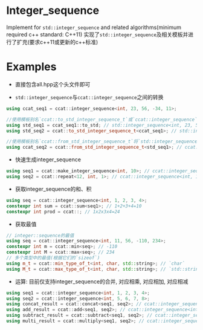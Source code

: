 # Integer_sequence
Implement for `std::integer_sequence` and related algorithms(minimum required c++ standard: C++11)
实现了`std::integer_sequence`及相关模板并进行了扩充(要求c++11或更新的c++标准)
# Examples
* 直接包含all.hpp这个头文件即可
 
* `std::integer_sequence`与`ccat::integer_sequence`之间的转换
```c++
using ccat_seq1 = ccat::integer_sequence<int, 23, 56, -34, 11>;

//使用模板别名`ccat::to_std_integer_sequence_t`或`ccat::integer_sequence`的别名成员`to_std`将`ccat::integer_sequence`转换成`std::integer_sequence`
using std_seq1 = ccat_seq1::to_std; // std::integer_sequence<int, 23, 56, -34, 11>
using std_seq2 = ccat::to_std_integer_sequence_t<ccat_seq1>; // std::integer_sequence<int, 23, 56, -34, 11>

//使用模板别名`ccat::from_std_integer_sequence_t`将`std::integer_sequence`转换成`ccat::integer_sequence`
using ccat_seq2 = ccat::from_std_integer_sequence_t<std_seq1>; // ccat::integer_sequence<int, 23, 56, -34, 11>
```
* 快速生成integer_sequence
```c++
using seq1 = ccat::make_integer_sequence<int, 10>; // ccat::integer_sequence<int, 0, 1, 2, 3, 4, 5, 6, 7, 8, 9> 
using seq2 = ccat::repeat<12, int, 1>; // ccat::integer_sequence<int, 1, 1, 1, 1, 1, 1, 1, 1, 1, 1, 1, 1>
```
* 获取integer_sequence的和、积
```c++
using seq = ccat::integer_sequence<int, 1, 2, 3, 4>;
constexpr int sum = ccat::sum<seq1>; // 1+2+3+4=10
constexpr int prod = ccat::; // 1x2x3x4=24
```
* 获取最值
```c++
// integer::sequence的最值
using seq = ccat::integer_sequence<int, 11, 56, -110, 234>;
constexpr int m = ccat::min<seq>; // -110
constexpr int M = ccat::max<seq>; // 234
// 多个类型中的最值(根据它们的`sizeof`)
using m_t = ccat::min_type_of_t<int, char, std::string>; // `char`
using M_t = ccat::max_type_of_t<int, char, std::string>; // `std::string`
```
* 运算: 目前仅支持integer_sequence的合并, 对应相乘, 对应相加, 对应相减
```c++
using seq1 = ccat::integer_sequence<int, 1, 2, 3, 4>;
using seq2 = ccat::integer_sequence<int, 5, 6, 7, 8>;
using concat_result = ccat::concat<seq1, seq2>; // ccat::integer_sequence<int, 1, 2, 3, 4, 5, 6, 7, 8>
using add_result = ccat::add<seq1, seq2>; // ccat::integer_sequence<int, 6, 8, 10, 12>
using subtract_result = ccat::subtract<seq1, seq2>; // ccat::integer_sequence<int, -4, -4, -4, -4>
using multi_result = ccat::multiply<seq1, seq2>; // ccat::integer_sequence<int, 5, 12, 21, 32>
```
